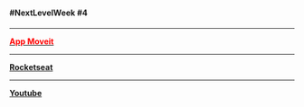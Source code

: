 <h4 color="#fff">#NextLevelWeek #4<h4/>
<hr>
<a href="https://moveit-beta-theta.vercel.app/"><p style="color: red;" >App Moveit</p><a/>
<hr>
<a href="https://app.rocketseat.com.br/">Rocketseat<a/>

<hr>

<a href="www.youtube.com/channel/UCSfwM5u0Kce6Cce8_S72olg">Youtube<a/>  